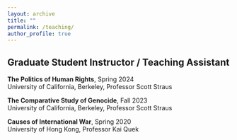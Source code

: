```yaml
---
layout: archive
title: ""
permalink: /teaching/
author_profile: true
---
```

## Graduate Student Instructor / Teaching Assistant

**The Politics of Human Rights**, Spring 2024 <br> University of California, Berkeley, Professor Scott Straus

**The Comparative Study of Genocide**, Fall 2023 <br> University of California, Berkeley, Professor Scott Straus

**Causes of International War**, Spring 2020 <br> University of Hong Kong, Professor Kai Quek
